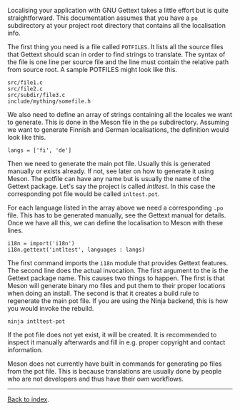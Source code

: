 Localising your application with GNU Gettext takes a little effort but is quite straightforward. This documentation assumes that you have a `po` subdirectory at your project root directory that contains all the localisation info.

The first thing you need is a file called `POTFILES`. It lists all the source files that Gettext should scan in order to find strings to translate. The syntax of the file is one line per source file and the line must contain the relative path from source root. A sample POTFILES might look like this.

    src/file1.c
    src/file2.c
    src/subdir/file3.c
    include/mything/somefile.h

We also need to define an array of strings containing all the locales we want to generate. This is done in the Meson file in the `po` subdirectory. Assuming we want to generate Finnish and German localisations, the definition would look like this.

    langs = ['fi', 'de']

Then we need to generate the main pot file. Usually this is generated manually or exists already. If not, see later on how to generate it using Meson. The potfile can have any name but is usually the name of the Gettext package. Let's say the project is called *intltest*. In this case the corresponding pot file would be called `inltest.pot`.

For each language listed in the array above we need a corresponding `.po` file. This has to be generated manually, see the Gettext manual for details. Once we have all this, we can define the localisation to Meson with these lines.

    i18n = import('i18n')
    i18n.gettext('intltest', languages : langs)

The first command imports the `i18n` module that provides Gettext features. The second line does the actual invocation. The first argument to the is the Gettext package name. This causes two things to happen. The first is that Meson will generate binary mo files and put them to their proper locations when doing an install. The second is that it creates a build rule to regenerate the main pot file. If you are using the Ninja backend, this is how you would invoke the rebuild.

    ninja intltest-pot

If the pot file does not yet exist, it will be created. It is recommended to inspect it manually afterwards and fill in e.g. proper copyright and contact information.

Meson does not currently have built in commands for generating po files from the pot file. This is because translations are usually done by people who are not developers and thus have their own workflows.

---

[Back to index](Manual).

